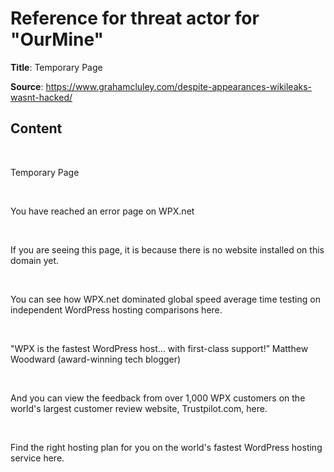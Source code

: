 # Reference for threat actor for "OurMine"

**Title**: Temporary Page

**Source**: https://www.grahamcluley.com/despite-appearances-wikileaks-wasnt-hacked/

## Content
﻿



Temporary Page








 

You have reached an error page on WPX.net

 

If you are seeing this page, it is because there is no website installed on this domain yet.

 

You can see how WPX.net dominated global speed average time testing on independent WordPress hosting comparisons here.

 

"WPX is the fastest WordPress host… with first-class support!”
Matthew Woodward
(award-winning tech blogger)

 

And you can view the feedback from over 1,000 WPX customers on the world's largest customer review website, Trustpilot.com, here.

 

Find the right hosting plan for you on the world's fastest WordPress hosting service here.

 



 




